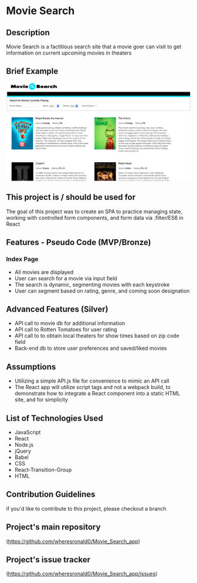 # Movie Search

## Description

Movie Search is a factitious search site that a movie goer can visit to get information on current upcoming movies in theaters

## Brief Example

![alt text](https://github.com/wheresronald0/Movie_Search_app/blob/master/index_view.png "Screenshot for Application")

## This project is / should be used for

The goal of this project was to create an SPA to practice managing state, working with controlled form components, and form data via .filter/ES6 in React

## Features - Pseudo Code (MVP/Bronze)

### Index Page

- All movies are displayed
- User can search for a movie via input field
- The search is dynamic, segmenting movies with each keystroke
- User can segment based on rating, genre, and coming soon designation

## Advanced Features (Silver)

- API call to movie db for additional information
- API call to Rotten Tomatoes for user rating
- API call to to obtain local theaters for show times based on zip code field
- Back-end db to store user preferences and saved/liked movies

## Assumptions

- Utilizing a simple API.js file for convenience to mimic an API call
- The React app will utilize script tags and not a webpack build, to demonstrate how to integrate a React component into a static HTML site, and for simplicity

## List of Technologies Used

- JavaScript
- React
- Node.js
- jQuery
- Babel
- CSS
- React-Transition-Group
- HTML

## Contribution Guidelines

if you'd like to contribute to this project, please checkout a branch

## Project's main repository

(https://github.com/wheresronald0/Movie_Search_app)

## Project's issue tracker

(https://github.com/wheresronald0/Movie_Search_app/issues)
